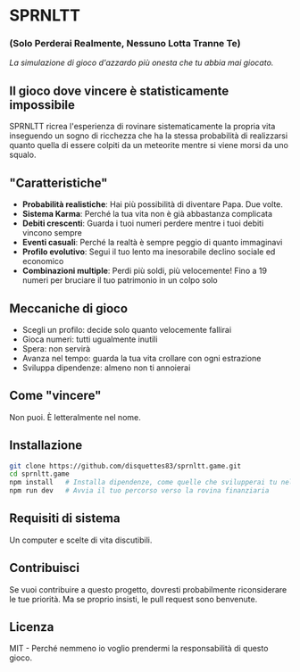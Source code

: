# SPRNLTT 
### (Solo Perderai Realmente, Nessuno Lotta Tranne Te)

*La simulazione di gioco d'azzardo più onesta che tu abbia mai giocato.*

## Il gioco dove vincere è statisticamente impossibile

SPRNLTT ricrea l'esperienza di rovinare sistematicamente la propria vita inseguendo un sogno di ricchezza che ha la stessa probabilità di realizzarsi quanto quella di essere colpiti da un meteorite mentre si viene morsi da uno squalo.

## "Caratteristiche"

- **Probabilità realistiche**: Hai più possibilità di diventare Papa. Due volte.
- **Sistema Karma**: Perché la tua vita non è già abbastanza complicata
- **Debiti crescenti**: Guarda i tuoi numeri perdere mentre i tuoi debiti vincono sempre
- **Eventi casuali**: Perché la realtà è sempre peggio di quanto immaginavi
- **Profilo evolutivo**: Segui il tuo lento ma inesorabile declino sociale ed economico
- **Combinazioni multiple**: Perdi più soldi, più velocemente! Fino a 19 numeri per bruciare il tuo patrimonio in un colpo solo

## Meccaniche di gioco

- Scegli un profilo: decide solo quanto velocemente fallirai
- Gioca numeri: tutti ugualmente inutili
- Spera: non servirà
- Avanza nel tempo: guarda la tua vita crollare con ogni estrazione
- Sviluppa dipendenze: almeno non ti annoierai

## Come "vincere"

Non puoi. È letteralmente nel nome.

## Installazione

```bash
git clone https://github.com/disquettes83/sprnltt.game.git
cd sprnltt.game
npm install   # Installa dipendenze, come quelle che svilupperai tu nel gioco
npm run dev   # Avvia il tuo percorso verso la rovina finanziaria
```

## Requisiti di sistema

Un computer e scelte di vita discutibili.

## Contribuisci

Se vuoi contribuire a questo progetto, dovresti probabilmente riconsiderare le tue priorità. Ma se proprio insisti, le pull request sono benvenute.

## Licenza

MIT - Perché nemmeno io voglio prendermi la responsabilità di questo gioco.
